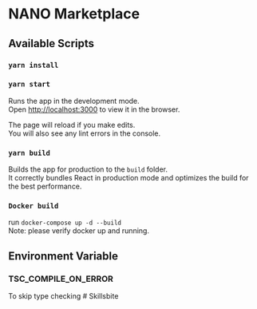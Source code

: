# NANO Marketplace

## Available Scripts

### `yarn install`

### `yarn start`

Runs the app in the development mode.<br>
Open [http://localhost:3000](http://localhost:3000) to view it in the browser.

The page will reload if you make edits.<br>
You will also see any lint errors in the console.

### `yarn build`

Builds the app for production to the `build` folder.<br>
It correctly bundles React in production mode and optimizes the build for the best performance.

### `Docker build`

run `docker-compose up -d --build`  
Note: please verify docker up and running.

## Environment Variable

### TSC_COMPILE_ON_ERROR

To skip type checking
#   S k i l l s b i t e  
 